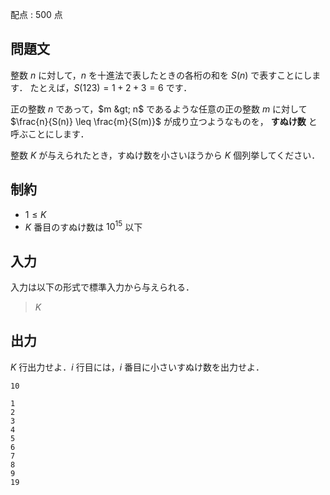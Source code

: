 配点 : $500$ 点

## 問題文

整数 $n$ に対して，$n$ を十進法で表したときの各桁の和を $S(n)$ で表すことにします．
たとえば，$S(123) = 1 + 2 + 3 = 6$ です．

正の整数 $n$ であって，$m &gt; n$ であるような任意の正の整数 $m$ に対して $\frac{n}{S(n)} \leq \frac{m}{S(m)}$ が成り立つようなものを，
**すぬけ数** と呼ぶことにします．

整数 $K$ が与えられたとき，すぬけ数を小さいほうから $K$ 個列挙してください．

## 制約

- $1 \leq K$
- $K$ 番目のすぬけ数は $10^{15}$ 以下

## 入力

入力は以下の形式で標準入力から与えられる．

> $K$

## 出力

$K$ 行出力せよ．$i$ 行目には，$i$ 番目に小さいすぬけ数を出力せよ．

```input1
10
```

```output1
1
2
3
4
5
6
7
8
9
19
```